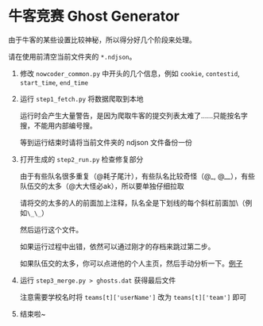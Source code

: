 # 牛客竞赛 Ghost Generator

由于牛客的某些设置比较神秘，所以得分好几个阶段来处理。

请在使用前清空当前文件夹的 `*.ndjson`。

1. 修改 `nowcoder_common.py` 中开头的几个信息，例如 `cookie`, `contestid`, `start_time`, `end_time`

2. 运行 `step1_fetch.py` 将数据爬取到本地

   运行时会产生大量警告，是因为爬取牛客的提交列表太难了……只能按名字搜，不能用内部编号搜。

   等到运行结束时请将当前文件夹的 ndjson 文件备份一份

3. 打开生成的 `step2_run.py` 检查修复部分

   由于有些队名很多重复（@耗子尾汁），有些队名比较奇怪（@_, @__），有些队伍交的太多（@大大怪必ak），所以要单独仔细拉取

   请将交的太多的人的前面加上注释，队名全是下划线的每个斜杠前面加\（例如`\_\_`）

   然后运行这个文件。

   如果运行过程中出错，依然可以通过刚才的存档来跳过第二步。

   如果队伍交的太多，你可以点进他的个人主页，然后手动分析一下。[例子](https://ac.nowcoder.com/acm/contest/profile/1030001569/practice-coding?&pageSize=50&search=&statusTypeFilter=-1&languageCategoryFilter=-1&orderType=DESC&page=12)

4. 运行 `step3_merge.py > ghosts.dat` 获得最后文件

   注意需要学校名时将 `teams[t]['userName']` 改为 `teams[t]['team']` 即可

5. 结束啦~

